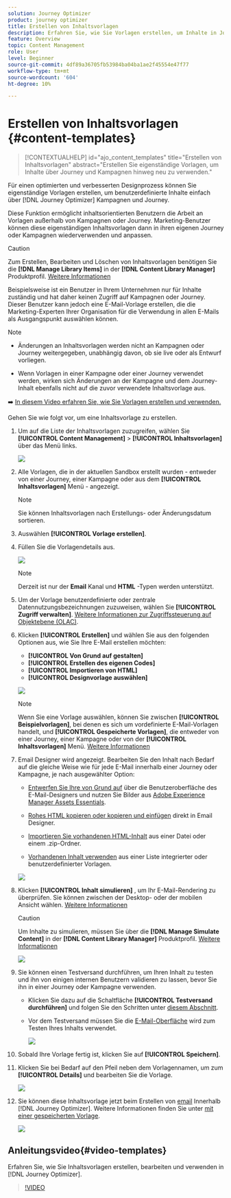 ```yaml
---
solution: Journey Optimizer
product: journey optimizer
title: Erstellen von Inhaltsvorlagen
description: Erfahren Sie, wie Sie Vorlagen erstellen, um Inhalte in Journey Optimizer-Kampagnen und -Journey wiederzuverwenden.
feature: Overview
topic: Content Management
role: User
level: Beginner
source-git-commit: 4df89a36705fb53984ba04ba1ae2f45554e47f77
workflow-type: tm+mt
source-wordcount: '604'
ht-degree: 10%

---
```


# Erstellen von Inhaltsvorlagen {#content-templates}

>[!CONTEXTUALHELP]
>id="ajo_content_templates"
>title="Erstellen von Inhaltsvorlagen"
>abstract="Erstellen Sie eigenständige Vorlagen, um Inhalte über Journey und Kampagnen hinweg neu zu verwenden."

Für einen optimierten und verbesserten Designprozess können Sie eigenständige Vorlagen erstellen, um benutzerdefinierte Inhalte einfach über [!DNL Journey Optimizer] Kampagnen und Journey.

Diese Funktion ermöglicht inhaltsorientierten Benutzern die Arbeit an Vorlagen außerhalb von Kampagnen oder Journey. Marketing-Benutzer können diese eigenständigen Inhaltsvorlagen dann in ihren eigenen Journey oder Kampagnen wiederverwenden und anpassen.

>[!CAUTION]
>
>Zum Erstellen, Bearbeiten und Löschen von Inhaltsvorlagen benötigen Sie die **[!DNL Manage Library Items]** in der **[!DNL Content Library Manager]** Produktprofil. [Weitere Informationen](../administration/ootb-product-profiles.md#content-library-manager)

Beispielsweise ist ein Benutzer in Ihrem Unternehmen nur für Inhalte zuständig und hat daher keinen Zugriff auf Kampagnen oder Journey. Dieser Benutzer kann jedoch eine E-Mail-Vorlage erstellen, die die Marketing-Experten Ihrer Organisation für die Verwendung in allen E-Mails als Ausgangspunkt auswählen können.

>[!NOTE]
>
>* Änderungen an Inhaltsvorlagen werden nicht an Kampagnen oder Journey weitergegeben, unabhängig davon, ob sie live oder als Entwurf vorliegen.
>
>* Wenn Vorlagen in einer Kampagne oder einer Journey verwendet werden, wirken sich Änderungen an der Kampagne und dem Journey-Inhalt ebenfalls nicht auf die zuvor verwendete Inhaltsvorlage aus.


➡️ [In diesem Video erfahren Sie, wie Sie Vorlagen erstellen und verwenden.](#video-templates)

Gehen Sie wie folgt vor, um eine Inhaltsvorlage zu erstellen.

1. Um auf die Liste der Inhaltsvorlagen zuzugreifen, wählen Sie **[!UICONTROL Content Management]** > **[!UICONTROL Inhaltsvorlagen]** über das Menü links.

   ![](assets/content-template-list.png)

1. Alle Vorlagen, die in der aktuellen Sandbox erstellt wurden - entweder von einer Journey, einer Kampagne oder aus dem **[!UICONTROL Inhaltsvorlagen]** Menü - angezeigt.

   >[!NOTE]
   >
   >Sie können Inhaltsvorlagen nach Erstellungs- oder Änderungsdatum sortieren.

1. Auswählen **[!UICONTROL Vorlage erstellen]**.

1. Füllen Sie die Vorlagendetails aus.

   ![](assets/content-template-details.png)

   >[!NOTE]
   >
   >Derzeit ist nur der **Email** Kanal und **HTML** -Typen werden unterstützt.

1. Um der Vorlage benutzerdefinierte oder zentrale Datennutzungsbezeichnungen zuzuweisen, wählen Sie **[!UICONTROL Zugriff verwalten]**. [Weitere Informationen zur Zugriffssteuerung auf Objektebene (OLAC)](../administration/object-based-access.md).

1. Klicken **[!UICONTROL Erstellen]** und wählen Sie aus den folgenden Optionen aus, wie Sie Ihre E-Mail erstellen möchten:

   * **[!UICONTROL Von Grund auf gestalten]**
   * **[!UICONTROL Erstellen des eigenen Codes]**
   * **[!UICONTROL Importieren von HTML]**
   * **[!UICONTROL Designvorlage auswählen]**

   ![](assets/content-template-design.png)

   >[!NOTE]
   >
   >Wenn Sie eine Vorlage auswählen, können Sie zwischen **[!UICONTROL Beispielvorlagen]**, bei denen es sich um vordefinierte E-Mail-Vorlagen handelt, und **[!UICONTROL Gespeicherte Vorlagen]**, die entweder von einer Journey, einer Kampagne oder von der **[!UICONTROL Inhaltsvorlagen]** Menü. [Weitere Informationen](email-templates.md#save-as-template)

1. Email Designer wird angezeigt. Bearbeiten Sie den Inhalt nach Bedarf auf die gleiche Weise wie für jede E-Mail innerhalb einer Journey oder Kampagne, je nach ausgewählter Option:

   * [Entwerfen Sie Ihre von Grund auf](content-from-scratch.md) über die Benutzeroberfläche des E-Mail-Designers und nutzen Sie Bilder aus [Adobe Experience Manager Assets Essentials](assets-essentials.md).

   * [Rohes HTML kopieren oder kopieren und einfügen](code-content.md) direkt in Email Designer.

   * [Importieren Sie vorhandenen HTML-Inhalt](existing-content.md) aus einer Datei oder einem .zip-Ordner.

   * [Vorhandenen Inhalt verwenden](email-templates.md) aus einer Liste integrierter oder benutzerdefinierter Vorlagen.

   ![](assets/content-template-designer.png)

1. Klicken **[!UICONTROL Inhalt simulieren]** , um Ihr E-Mail-Rendering zu überprüfen. Sie können zwischen der Desktop- oder der mobilen Ansicht wählen. [Weitere Informationen](preview.md)

   >[!CAUTION]
   >
   >Um Inhalte zu simulieren, müssen Sie über die **[!DNL Manage Simulate Content]** in der **[!DNL Content Library Manager]** Produktprofil. [Weitere Informationen](../administration/ootb-product-profiles.md#content-library-manager)

   ![](assets/content-template-stimulate.png)

1. Sie können einen Testversand durchführen, um Ihren Inhalt zu testen und ihn von einigen internen Benutzern validieren zu lassen, bevor Sie ihn in einer Journey oder Kampagne verwenden.

   * Klicken Sie dazu auf die Schaltfläche **[!UICONTROL Testversand durchführen]** und folgen Sie den Schritten unter [diesem Abschnitt](preview.md#send-proofs).

   * Vor dem Testversand müssen Sie die [E-Mail-Oberfläche](../configuration/channel-surfaces.md) wird zum Testen Ihres Inhalts verwendet.

      ![](assets/content-template-stimulate-proof-surface.png)

1. Sobald Ihre Vorlage fertig ist, klicken Sie auf **[!UICONTROL Speichern]**.

1. Klicken Sie bei Bedarf auf den Pfeil neben dem Vorlagennamen, um zum **[!UICONTROL Details]** und bearbeiten Sie die Vorlage.

   ![](assets/content-template-designer-back.png)

1. Sie können diese Inhaltsvorlage jetzt beim Erstellen von [email](get-started-email-design.md) Innerhalb [!DNL Journey Optimizer]. Weitere Informationen finden Sie unter [mit einer gespeicherten Vorlage](email-templates.md#use-saved-template).

   ![](assets/email_designer-saved-templates.png)

## Anleitungsvideo{#video-templates}

Erfahren Sie, wie Sie Inhaltsvorlagen erstellen, bearbeiten und verwenden in [!DNL Journey Optimizer].

>[!VIDEO](https://video.tv.adobe.com/v/3413743/?quality=12)